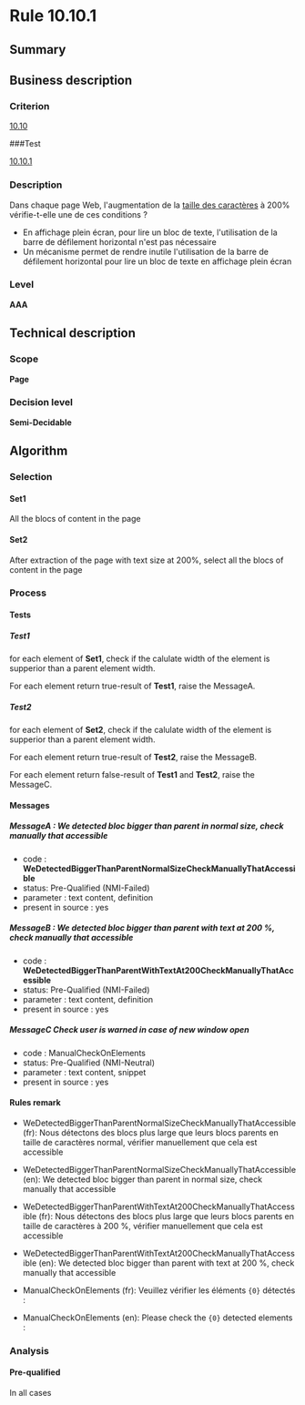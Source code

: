 # Rule 10.10.1

## Summary

## Business description

### Criterion

[10.10](http://references.modernisation.gouv.fr/rgaa/criteres.html#crit-10-10)

###Test

[10.10.1](http://references.modernisation.gouv.fr/rgaa/criteres.html#test-10-10-1)

### Description

Dans chaque page Web, l'augmentation de la <a href="http://references.modernisation.gouv.fr/rgaa/glossaire.html#taille-des-caractres">taille des caract&egrave;res</a> &agrave; 200% v&eacute;rifie-t-elle une de ces conditions ? 
 
 *  En affichage plein &eacute;cran, pour lire un bloc de texte, l'utilisation de la barre de d&eacute;filement horizontal n'est pas n&eacute;cessaire 
 *  Un m&eacute;canisme permet de rendre inutile l'utilisation de la barre de d&eacute;filement horizontal pour lire un bloc de texte en affichage plein &eacute;cran 

### Level

**AAA**

## Technical description

### Scope

**Page**

### Decision level

**Semi-Decidable**

## Algorithm

### Selection

#### Set1

All the blocs of content in the page

#### Set2

After extraction of the page with text size at 200%, select all the blocs of content in the page

### Process

#### Tests

##### Test1

for each element of **Set1**, check if the calulate width of the element is supperior than a parent element width.

For each element return true-result of **Test1**, raise the MessageA.

##### Test2

for each element of **Set2**, check if the calulate width of the element is supperior than a parent element width.

For each element return true-result of **Test2**, raise the MessageB.

For each element return false-result of **Test1** and **Test2**, raise the MessageC.

#### Messages

##### MessageA : We detected bloc bigger than parent in normal size, check manually that accessible

-    code : **WeDetectedBiggerThanParentNormalSizeCheckManuallyThatAccessible** 
-    status: Pre-Qualified (NMI-Failed)
-    parameter : text content, definition
-    present in source : yes

##### MessageB : We detected bloc bigger than parent with text at 200 %, check manually that accessible

-    code : **WeDetectedBiggerThanParentWithTextAt200CheckManuallyThatAccessible** 
-    status: Pre-Qualified (NMI-Failed)
-    parameter : text content, definition
-    present in source : yes

##### MessageC Check user is warned in case of new window open

-   code : ManualCheckOnElements
-   status: Pre-Qualified (NMI-Neutral)
-   parameter : text content, snippet
-   present in source : yes

#### Rules remark

 * WeDetectedBiggerThanParentNormalSizeCheckManuallyThatAccessible (fr): Nous d&eacute;tectons des blocs plus large que leurs blocs parents en taille de caract&egrave;res normal, v&eacute;rifier manuellement que cela est accessible
 * WeDetectedBiggerThanParentNormalSizeCheckManuallyThatAccessible (en): We detected bloc bigger than parent in normal size, check manually that accessible

 * WeDetectedBiggerThanParentWithTextAt200CheckManuallyThatAccessible (fr): Nous d&eacute;tectons des blocs plus large que leurs blocs parents en taille de caract&egrave;res &agrave; 200 %, v&eacute;rifier manuellement que cela est accessible
 * WeDetectedBiggerThanParentWithTextAt200CheckManuallyThatAccessible (en): We detected bloc bigger than parent with text at 200 %, check manually that accessible

 * ManualCheckOnElements (fr): Veuillez v&eacute;rifier les &eacute;l&eacute;ments <code>{0}</code> d&eacute;tect&eacute;s :
 * ManualCheckOnElements (en): Please check the <code>{0}</code> detected elements :

### Analysis

#### Pre-qualified

In all cases

